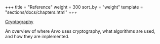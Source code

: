 +++
title = "Reference"
weight = 300
sort_by = "weight"
template = "sections/docs/chapters.html"
+++

[Cryptography](/docs/arvo/reference/cryptography.md)

An overview of where Arvo uses cryptography, what algorithms are used, and how
they are implemented.
